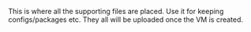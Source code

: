 This is where all the supporting files are placed. Use it for keeping configs/packages etc. They all will be uploaded once the VM is created.
